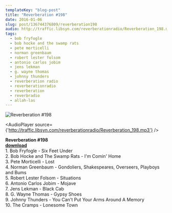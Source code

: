 ```yaml
---
templateKey: "blog-post"
title: "Reverberation #198"
date: 2016-01-06
slug: post/136744376809/reverberation198
audio: http://traffic.libsyn.com/reverberationradio/Reverberation_198.mp3
tags:
  - bob fryfogle
  - bob hocke and the swamp rats
  - pete morticelli
  - norman greenbaum
  - robert lester folsom
  - antonio carlos jobim
  - jens lekman
  - g. wayne thomas
  - johnny thunders
  - reverberation radio
  - reverberationradio
  - reverberation
  - reverbradio
  - allah-las
---
```


![Reverberation #198](../images/e3d9a66b744119b591dfcf7c8690dabe34fe36296d00891b5a1b0c59a6038d5b.jpg)

<AudioPlayer source={'http://traffic.libsyn.com/reverberationradio/Reverberation_198.mp3'} />

<p><b>Reverberation #198<br /></b><b><a href="http://traffic.libsyn.com/reverberationradio/Reverberation_198.mp3">download</a><br /></b>1. Bob Fryfogle - Six Feet Under<br />2. Bob Hocke and The Swamp Rats - I'm Comin' Home<br />3. Pete Morticelli - Lost<br />4. Norman Greenbaum - Gondoliers, Shakespeares, Overseers, Playboys and Bums<br />5. Robert Lester Folsom - Situations<br />6. Antonio Carlos Jobim - Mojave<br />7. Jens Lekman - Black Cab<br />8. G. Wayne Thomas - Gypsy Shoes<br />9. Johnny Thunders - You Can't Put Your Arms Around A Memory<br />10. The Cramps - Lonesome Town<br /></p>

